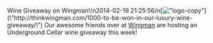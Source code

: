 Wine Giveaway on Wingman!/n2014-02-19 21:25:56/n[![\"logo-copy\"](\"http://www.undergroundcellar.com/blog/wp-content/uploads/2014/02/logo-copy.png\")](\"http://thinkwingman.com/1000-to-be-won-in-our-luxury-wine-giveaway/\") Our awesome friends over at [Wingman](\"http://thinkwingman.com/1000-to-be-won-in-our-luxury-wine-giveaway/\") are hosting an Underground Cellar wine giveaway this week!